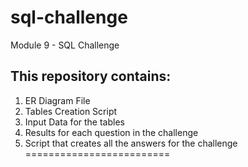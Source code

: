 # sql-challenge
Module 9 - SQL Challenge

This repository contains:
-------------------------
  1. ER Diagram File
  2. Tables Creation Script
  3. Input Data for the tables
  4. Results for each question in the challenge
  5. Script that creates all the answers for the challenge
=========================
